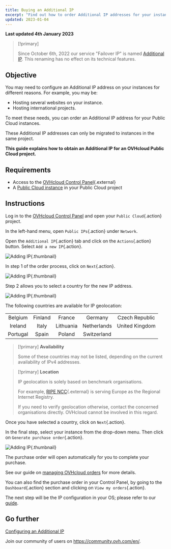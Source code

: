 ```yaml
---
title: Buying an Additional IP
excerpt: "Find out how to order Additional IP addresses for your instances"
updated: 2023-01-04
---
```


**Last updated 4th January 2023**

> [!primary]
>
> Since October 6th, 2022 our service "Failover IP" is named [Additional IP](https://www.ovhcloud.com/en-sg/network/additional-ip/). This renaming has no effect on its technical features.
>

## Objective

You may need to configure an Additional IP address on your instances for different reasons. For example, you may be:

- Hosting several websites on your instance.
- Hosting international projects.

To meet these needs, you can order an Additional IP address for your Public Cloud instances.

These Additional IP addresses can only be migrated to instances in the same project.

**This guide explains how to obtain an Additional IP for an OVHcloud Public Cloud project.**

## Requirements

- Access to the [OVHcloud Control Panel](https://ca.ovh.com/auth/?action=gotomanager&from=https://www.ovh.com/sg/&ovhSubsidiary=sg){.external}
- A [Public Cloud instance](/pages/platform/public-cloud/public-cloud-first-steps) in your Public Cloud project

## Instructions

Log in to the [OVHcloud Control Panel](https://ca.ovh.com/auth/?action=gotomanager&from=https://www.ovh.com/sg/&ovhSubsidiary=sg) and open your `Public Cloud`{.action} project.

In the left-hand menu, open `Public IPs`{.action} under `Network`.

Open the `Additional IP`{.action} tab and click on the `Actions`{.action} button. Select `Add a new IP`{.action}.

![Adding IP](images/buyaddIP_01.png){.thumbnail}

In step 1 of the order process, click on `Next`{.action}.

![Adding IP](images/buyaddIP_02.png){.thumbnail}

Step 2 allows you to select a country for the new IP address.

![Adding IP](images/buyaddIP_03.png){.thumbnail}

The following countries are available for IP geolocation:

|          |          |          |           |                |
|:--------:|:--------:|:--------:|:---------:|:--------------:|
| Belgium  | Finland  | France   | Germany   | Czech Republic |
| Ireland  |  Italy   | Lithuania | Netherlands | United Kingdom    |
| Portugal |  Spain   |  Poland |  Switzerland |                 |

> [!primary] **Availability**
> 
> Some of these countries may not be listed, depending on the current availability of IPv4 addresses.
> 

> [!primary] **Location**
>
> IP geolocation is solely based on benchmark organisations.
> 
> For example, [RIPE NCC](https://www.ripe.net/){.external} is serving Europe as the Regional Internet Registry.
>
> If you need to verify geolocation otherwise, contact the concerned organisations directly. OVHcloud cannot be involved in this regard.

Once you have selected a country, click on `Next`{.action}.

In the final step, select your instance from the drop-down menu. Then click on `Generate purchase order`{.action}.

![Adding IP](images/buyaddIP_04.png){.thumbnail}

The purchase order will open automatically for you to complete your purchase.

See our guide on [managing OVHcloud orders](/pages/account/billing/managing_ovh_orders) for more details.

You can also find the purchase order in your Control Panel, by going to the `Dashboard`{.action} section and clicking on `View my orders`{.action}.

The next step will be the IP configuration in your OS; please refer to our [guide](/pages/platform/network-services/getting-started-04-configure-additional-ip-to-instance).

## Go further

[Configuring an Additional IP](/pages/platform/network-services/getting-started-04-configure-additional-ip-to-instance)

Join our community of users on <https://community.ovh.com/en/>.

